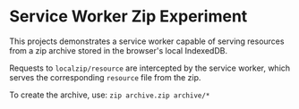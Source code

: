 # Service Worker Zip Experiment

This projects demonstrates a service worker capable of serving resources from a zip archive stored in the browser's local IndexedDB.

Requests to `localzip/resource` are intercepted by the service worker, which serves the corresponding `resource` file from the zip.

To create the archive, use: `zip archive.zip archive/*`
